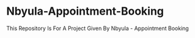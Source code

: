 # Nbyula-Appointment-Booking
This Repository Is For A Project Given By Nbyula - Appointment Booking
